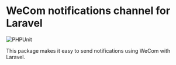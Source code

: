 # WeCom notifications channel for Laravel

![PHPUnit](https://github.com/kuajing100/laravel-notification-wecom/workflows/PHPUnit/badge.svg)

This package makes it easy to send notifications using WeCom with Laravel.
